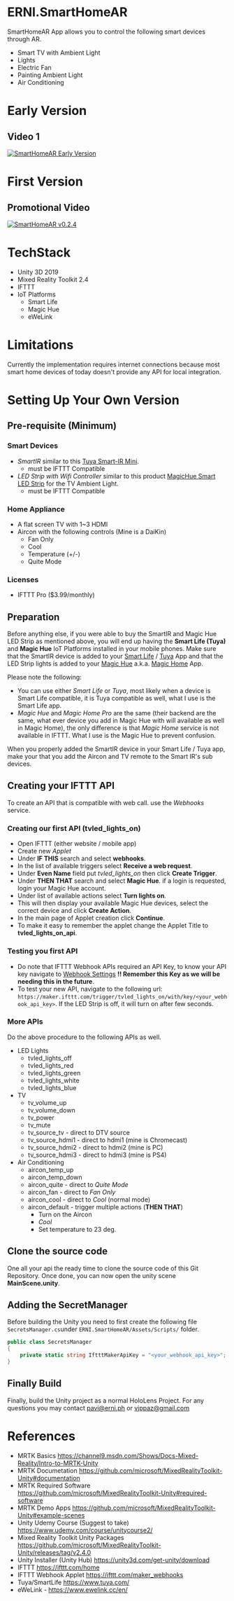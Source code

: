 # ERNI.SmartHomeAR

SmartHomeAR App allows you to control the following smart devices through AR.
- Smart TV with Ambient Light
- Lights
- Electric Fan
- Painting Ambient Light
- Air Conditioning

# Early Version

## Video 1
[![SmartHomeAR Early Version](https://img.youtube.com/vi/eG43c0iB2rI/0.jpg)](https://www.youtube.com/watch?v=eG43c0iB2rI)

# First Version

## Promotional Video
[![SmartHomeAR v0.2.4](https://img.youtube.com/vi/dzsEWN0Nmrk/0.jpg)](https://www.youtube.com/watch?v=dzsEWN0Nmrk)

# TechStack

- Unity 3D 2019
- Mixed Reality Toolkit 2.4
- IFTTT
- IoT Platforms
  - Smart Life
  - Magic Hue
  - eWeLink

# Limitations
Currently the implementation requires internet connections because most smart home devices of today doesn't provide any API for local integration.

# Setting Up Your Own Version

## Pre-requisite (Minimum)
### Smart Devices
- *SmartIR* similar to this [Tuya Smart-IR Mini](https://www.lazada.com.ph/products/joylab-wifi-smart-ir-mini-universal-remote-control-for-tv-aircon-and-other-ir-devices-works-with-smart-lifetuya-alexa-and-google-home-i874600377-s2775746212.html?spm=a2o4l.searchlist.list.3.6746245aIqGTuX&search=1).
   - must be IFTTT Compatible
- *LED Strip with Wifi Controller* similar to this product [MagicHue Smart LED Strip](https://www.lazada.com.ph/products/wifi-smart-phone-app-control-led-stripdc12v-5050-rgb-5m-10m-300leds-working-android-ios-systemiftttgoogle-assistant-with-ir-remote-i316432258-s971020831.html?spm=a2o4l.searchlist.bestshown_1.1.7b7455efF8vgII&search=1) for the TV Ambient Light.
   - must be IFTTT Compatible
### Home Appliance
- A flat screen TV with 1~3 HDMI
- Aircon with the following controls (Mine is a DaiKin)
   - Fan Only
   - Cool
   - Temperature (+/-)
   - Quite Mode
### Licenses
- IFTTT Pro ($3.99/monthly)

##  Preparation
Before anything else, if you were able to buy the SmartIR and Magic Hue LED Strip as mentioned above, you will end up having the **Smart Life (Tuya)** and **Magic Hue** IoT Platforms installed in your mobile phones. Make sure that the SmartIR device is added to your [Smart Life](https://play.google.com/store/apps/details?id=com.tuya.smartlife&hl=en&gl=US) / [Tuya](https://play.google.com/store/apps/details?id=com.tuya.smart&hl=en&gl=US) App and that the LED Strip lights is added to your [Magic Hue](https://play.google.com/store/apps/details?id=com.magichue.wifi) a.k.a. [Magic Home](https://play.google.com/store/apps/details?id=com.zengge.wifi) App.

Please note the following:
- You can use either *Smart Life* or *Tuya*, most likely when a device is Smart Life compatible, it is Tuya compatible as well, what I use is the Smart Life app.
- *Magic Hue* and *Magic Home Pro* are the same (their backend are the same, what ever device you add in Magic Hue with will available as well in Magic Home), the only difference is that *Magic Home* service is not available in IFTTT. What I use is the Magic Hue to prevent confusion.

When you properly added the SmartIR device in your Smart Life / Tuya app, make your that you add the Aircon and TV remote to the Smart IR's sub devices.

## Creating your IFTTT API
To create an API that is compatible with web call. use the *Webhooks* service.

### Creating our first API (tvled_lights_on)
- Open IFTTT (either website / mobile app)
- Create new *Applet*
- Under **IF THIS** search and select **webhooks**.
- In the list of available triggers select **Receive a web request**.
- Under **Even Name** field put *tvled_lights_on* then click **Create Trigger**.
- Under **THEN THAT** search and select **Magic Hue**. if a login is requested, login your Magic Hue account.
- Under list of available actions select **Turn lights on**.
- This will then display your available Magic Hue devices, select the correct device and click **Create Action**.
- In the main page of Applet creation click **Continue**.
- To make it easy to remember the applet change the Applet Title to **tvled_lights_on_api**.

### Testing you first API
- Do note that IFTTT Webhook APIs required an API Key, to know your API key navigate to [Webhook Settings](https://ifttt.com/maker_webhooks/settings) **!! Remember this Key as we will be needing this in the future**.
- To test your new API, navigate to the following url: `https://maker.ifttt.com/trigger/tvled_lights_on/with/key/<your_webhook_api_key>`. If the LED Strip is off, it will turn on after few seconds.

### More APIs

Do the above procedure to the following APIs as well.
- LED Lights
  - tvled_lights_off
  - tvled_lights_red
  - tvled_lights_green
  - tvled_lights_white
  - tvled_lights_blue
- TV
  - tv_volume_up
  - tv_volume_down
  - tv_power
  - tv_mute
  - tv_source_tv - direct to DTV source
  - tv_source_hdmi1 - direct to hdmi1 (mine is Chromecast)
  - tv_source_hdmi2 - direct to hdmi2 (mine is PC)
  - tv_source_hdmi3 - direct to hdmi3 (mine is PS4)
- Air Conditioning
  - aircon_temp_up
  - aircon_temp_down
  - aircon_quite - direct to *Quite Mode*
  - aircon_fan - direct to *Fan Only*
  - aircon_cool - direct to *Cool* (normal mode)
  - aircon_default - trigger multiple actions (**THEN THAT**)
    - Turn on the Aircon
    - *Cool*
    - Set temperature to 23 deg.
## Clone the source code
One all your api the ready time to clone the source code of this Git Repository. Once done, you can now open the unity scene **MainScene.unity**.

## Adding the SecretManager
Before building the Unity you need to first create the following file `SecretsManager.cs`under `ERNI.SmartHomeAR/Assets/Scripts/` folder.
```csharp
public class SecretsManager
{
    private static string IftttMakerApiKey = "<your_webhook_api_key>";
}
```

## Finally Build

Finally, build the Unity project as a normal HoloLens Project. For any questions you may contact pavi@erni.ph or vjppaz@gmail.com

# References
- MRTK Basics https://channel9.msdn.com/Shows/Docs-Mixed-Reality/Intro-to-MRTK-Unity
- MRTK Documetation https://github.com/microsoft/MixedRealityToolkit-Unity#documentation
- MRTK Required Software https://github.com/microsoft/MixedRealityToolkit-Unity#required-software
- MRTK Demo Apps https://github.com/microsoft/MixedRealityToolkit-Unity#example-scenes
- Unity Udemy Course (Suggest to take) https://www.udemy.com/course/unitycourse2/
- Mixed Reality Toolkit Unity Packages https://github.com/microsoft/MixedRealityToolkit-Unity/releases/tag/v2.4.0
- Unity Installer (Unity Hub) https://unity3d.com/get-unity/download
- IFTTT https://ifttt.com/home
- IFTTT Webhook Applet https://ifttt.com/maker_webhooks
- Tuya/SmartLife https://www.tuya.com/
- eWeLink - https://www.ewelink.cc/en/
